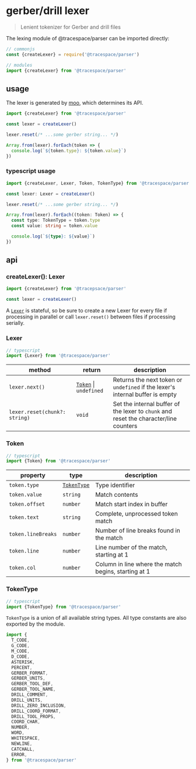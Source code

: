 # gerber/drill lexer

> Lenient tokenizer for Gerber and drill files

The lexing module of @tracespace/parser can be imported directly:

```js
// commonjs
const {createLexer} = require('@tracespace/parser')

// modules
import {createLexer} from '@tracespace/parser'
```

## usage

The lexer is generated by [moo][], which determines its API.

```js
import {createLexer} from '@tracespace/parser'

const lexer = createLexer()

lexer.reset(/* ...some gerber string... */)

Array.from(lexer).forEach(token => {
  console.log(`${token.type}: ${token.value}`)
})
```

[moo]: https://github.com/no-context/moo

### typescript usage

```ts
import {createLexer, Lexer, Token, TokenType} from '@tracespace/parser'

const lexer: Lexer = createLexer()

lexer.reset(/* ...some gerber string... */)

Array.from(lexer).forEach((token: Token) => {
  const type: TokenType = token.type
  const value: string = token.value

  console.log(`${type}: ${value}`)
})
```

## api

### createLexer(): Lexer

```js
import {createLexer} from '@tracepsace/parser'

const lexer = createLexer()
```

A [`Lexer`](#Lexer) is stateful, so be sure to create a new Lexer for every file if processing in parallel or call `lexer.reset()` between files if processing serially.

### Lexer

```ts
// typescript
import {Lexer} from '@tracespace/parser'
```

| method                        | return                               | description                                                                           |
| ----------------------------- | ------------------------------------ | ------------------------------------------------------------------------------------- |
| `lexer.next()`                | [`Token`](#Token) &vert; `undefined` | Returns the next token or `undefined` if the lexer's internal buffer is empty         |
| `lexer.reset(chunk?: string)` | `void`                               | Set the internal buffer of the lexer to `chunk` and reset the character/line counters |

### Token

```ts
// typescript
import {Token} from '@tracespace/parser'
```

| property           | type                      | description                                          |
| ------------------ | ------------------------- | ---------------------------------------------------- |
| `token.type`       | [`TokenType`](#TokenType) | Type identifier                                      |
| `token.value`      | `string`                  | Match contents                                       |
| `token.offset`     | `number`                  | Match start index in buffer                          |
| `token.text`       | `string`                  | Complete, unprocessed token match                    |
| `token.lineBreaks` | `number`                  | Number of line breaks found in the match             |
| `token.line`       | `number`                  | Line number of the match, starting at 1              |
| `token.col`        | `number`                  | Column in line where the match begins, starting at 1 |

### TokenType

```ts
// typescript
import {TokenType} from '@tracespace/parser'
```

`TokenType` is a union of all available string types. All type constants are also exported by the module.

```js
import {
  T_CODE,
  G_CODE,
  M_CODE,
  D_CODE,
  ASTERISK,
  PERCENT,
  GERBER_FORMAT,
  GERBER_UNITS,
  GERBER_TOOL_DEF,
  GERBER_TOOL_NAME,
  DRILL_COMMENT,
  DRILL_UNITS,
  DRILL_ZERO_INCLUSION,
  DRILL_COORD_FORMAT,
  DRILL_TOOL_PROPS,
  COORD_CHAR,
  NUMBER,
  WORD,
  WHITESPACE,
  NEWLINE,
  CATCHALL,
  ERROR,
} from '@tracespace/parser'
```
